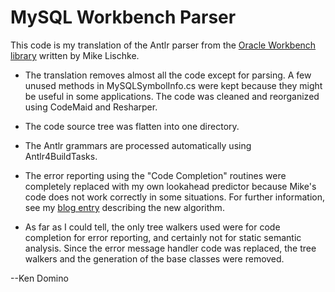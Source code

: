 ﻿# MySQL Workbench Parser

This code is my translation of the Antlr parser from
the [Oracle Workbench library](https://github.com/mysql/mysql-workbench/tree/8.0/library/parsers/grammars) written by
Mike Lischke.

* The translation removes almost all the code except for parsing.
A few unused methods in MySQLSymbolInfo.cs were kept because
they might be useful in some applications.
The code was cleaned and reorganized using CodeMaid
and Resharper.

* The code source tree was flatten into one directory.

* The Antlr grammars are processed automatically using Antlr4BuildTasks.

* The error reporting using the "Code Completion" routines were completely replaced with my
own lookahead predictor because Mike's code does not work correctly in some situations.
For further information, see my [blog entry](http://codinggorilla.com/?p=2449) describing the new algorithm.

* As far as I could tell, the only tree walkers used were for code completion
for error reporting, and certainly not for static semantic analysis.
Since the error message handler code was replaced, the tree walkers and the generation
of the base classes were removed.

--Ken Domino
